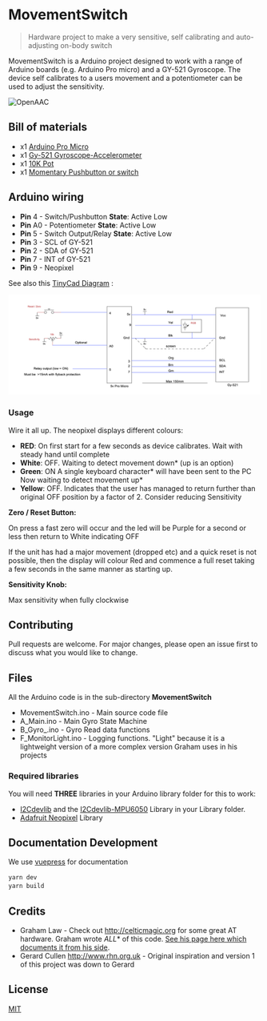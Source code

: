 # MovementSwitch

> Hardware project to make a very sensitive, self calibrating and auto-adjusting on-body switch

MovementSwitch is a Arduino project designed to work with a range of Arduino boards (e.g. Arduino Pro micro) and a GY-521 Gyroscope. The device self calibrates to a users movement and a potentiometer can be used to adjust the sensitivity. 

![OpenAAC](https://img.shields.io/badge/OpenAAC-%F0%9F%92%AC-red?style=flat&link=https://www.openaac.org)

## Bill of materials

* x1 [Arduino Pro Micro](https://store.arduino.cc/arduino-micro)
* x1 [Gy-521 Gyroscope-Accelerometer](https://www.amazon.co.uk/WayinTop-MPU-6050-Gyroscope-Accelerometer-Converter/dp/B07P5YXBXV/)
* x1 [10K Pot](https://shop.pimoroni.com/products/pt10lv-horizontal-trimmer-multiple-values)
* x1 [Momentary Pushbutton or switch](https://shop.pimoroni.com/products/momentary-pushbutton-switch-12mm-square)


## Arduino wiring

* **Pin** 4 - Switch/Pushbutton **State**: Active Low 
* **Pin** A0 - Potentiometer	**State**: Active Low 
* **Pin** 5 - Switch Output/Relay	**State**: Active Low 
* **Pin** 3 -  SCL of GY-521
* **Pin** 2 -  SDA of GY-521
* **Pin** 7 -  INT of GY-521
* **Pin** 9 -  Neopixel

See also this [TinyCad Diagram](https://github.com/AceCentre/MovementSwitch/blob/master/MovementSwitchSCM.dsn) :

<img src="https://raw.githubusercontent.com/AceCentre/MovementSwitch/master/MovementSwitchSCM.png" width="600">


### Usage

Wire it all up. The neopixel displays different colours:


* **RED**: On first start for a few seconds as device calibrates. Wait with steady hand until complete
* **White**: OFF. Waiting to detect movement down* (up is an option)
* **Green**: ON A single keyboard character* will have been sent to the PC Now waiting to detect movement up*
* **Yellow**: OFF. Indicates that the user has managed to return further than original OFF position by a factor of 2. Consider reducing Sensitivity


**Zero / Reset Button:**

On press a fast zero will occur and the led will be Purple for a second or less then return to White indicating OFF

If the unit has had a major movement (dropped etc) and a quick reset is not possible, then the display will colour Red and commence a full reset taking a few seconds in the same manner as starting up.

**Sensitivity Knob:**

Max sensitivity when fully clockwise


## Contributing
Pull requests are welcome. For major changes, please open an issue first to discuss what you would like to change.


## Files

All the Arduino code is in the sub-directory **MovementSwitch**

* MovementSwitch.ino - Main source code file
* A_Main.ino - Main Gyro State Machine
* B_Gyro_.ino - Gyro Read data functions
* F_MonitorLight.ino - Logging functions. "Light" because it is a lightweight version of a more complex version Graham uses in his projects


### Required libraries 

You will need **THREE** libraries in your Arduino library folder for this to work:

* [I2Cdevlib](https://github.com/jrowberg/i2cdevlib/tree/master/Arduino/I2Cdev) and the [I2Cdevlib-MPU6050](https://github.com/jrowberg/i2cdevlib/tree/master/Arduino/MPU6050) Library in your Library folder. 
* [Adafruit Neopixel](https://github.com/adafruit/Adafruit_NeoPixel) Library
 


## Documentation Development

We use [vuepress](http://vuepress.vuejs.org) for documentation 

```bash
yarn dev
yarn build
```



## Credits

* Graham Law - Check out <http://celticmagic.org> for some great AT hardware. Graham wrote *ALL** of this code. [See his page here which documents it from his side](https://www.celticmagic.org/movement-detector). 
* Gerard Cullen <http://www.rhn.org.uk> - Original inspiration and version 1 of this project was down to Gerard

## License
[MIT](https://choosealicense.com/licenses/mit/)